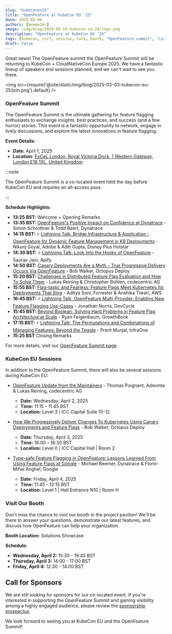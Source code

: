 ```yaml
---
slug: "kubeconeu25"
title: "OpenFeature at KubeCon EU '25"
date: 2025-02-06
authors: [beeme1mr]
image: /img/blog/2024-09-19-kubecon-na-24/logo.png
description: "OpenFeature at KubeCon EU '25"
tags: [kubecon, cncf, session, talk, booth, "OpenFeature summit", "co-located"]
draft: false
---
```


Great news! The OpenFeature summit the OpenFeature Summit will be returning to KubeCon + CloudNativeCon Europe 2025.
We have a fantastic lineup of speakers and sessions planned, and we can't wait to see you there.

<!--truncate-->

<img src={require('@site/static/img/blog/2025-02-03-kubecon-eu-25/join.png').default} />

### OpenFeature Summit

The OpenFeature Summit is the ultimate gathering for feature flagging enthusiasts to exchange insights, best practices, and success (and a few horror) stories.
This event is a fantastic opportunity to network, engage in lively discussions, and explore the latest innovations in feature flagging.

**Event Details:**

- **Date:** April 1, 2025
- **Location:** [ExCeL London, Royal Victoria Dock, 1 Western Gateway, London E16 1XL, United Kingdom](https://maps.app.goo.gl/JcuV7fbsGrHrMmiD7)

:::note

The OpenFeature Summit is a co-located event held the day before KubeCon EU and requires an all-access pass.

:::

**Schedule Highlights:**

- **13:25 BST:** Welcome + Opening Remarks
- **13:35 BST:** [OpenFeature's Positive Impact on Confidence at Dynatrace](https://colocatedeventseu2025.sched.com/event/1u5kz/openfeatures-positive-impact-on-confidence-at-dynatrace-simon-schrottner-todd-baert-dynatrace) - Simon Schrottner & Todd Baert, Dynatrace
- **14:15 BST:** ⚡ [Lightning Talk: Bridge Infrastructure & Application - OpenFeature for Dynamic Feature Management in K8 Deployments](https://colocatedeventseu2025.sched.com/event/1u5l2/cl-lightning-talk-bridge-infrastructure-application-openfeature-for-dynamic-feature-management-in-k8-deployments-nikunj-goyal-adobe-aditi-gupta-disney-plus-hotstar) - Nikunj Goyal, Adobe & Aditi Gupta, Disney Plus Hotstar
- **14:30 BST:** ⚡ [Lightning Talk: Look Into the Hooks of OpenFeature](https://colocatedeventseu2025.sched.com/event/1u5l5/cl-lightning-talk-look-into-the-hooks-of-openfeature-saurav-jain-apify) - Saurav Jain, Apify
- **14:50 BST:** [Canary Deployments Are a Myth - True Progressive Delivery Occurs Via OpenFeature](https://colocatedeventseu2025.sched.com/event/1u5l8/canary-deployments-are-a-myth-true-progressive-delivery-occurs-via-openfeature-bob-walker-octopus-deploy) - Bob Walker, Octopus Deploy
- **15:20 BST:** [Challenges in Distributed Feature Flag Evaluation and How To Solve Them](https://colocatedeventseu2025.sched.com/event/1u5lB/challenges-in-distributed-feature-flag-evaluation-and-how-to-solve-them-lukas-reining-christopher-bohlen-codecentric-ag) - Lukas Reining & Christopher Bohlen, codecentric AG
- **15:55 BST:** [Flag-tastic and Fearless: Feature Flags Meet Kubernetes for Deployments That Sing](https://colocatedeventseu2025.sched.com/event/1u5lE/flag-tastic-and-fearless-feature-flags-meet-kubernetes-for-deployments-that-sing-aditya-soni-forrester-anshika-tiwari-aws) - Aditya Soni, Forrester & Anshika Tiwari, AWS
- **16:45 BST:** ⚡ [Lightning Talk: OpenFeature Multi-Provider: Enabling New Feature Flagging Use-Cases](https://colocatedeventseu2025.sched.com/event/1u5lH/cl-lightning-talk-openfeature-multi-provider-enabling-new-feature-flagging-use-cases-jonathan-norris-devcycle) - Jonathan Norris, DevCycle
- **15:45 BST:** [Beyond Boolean: Solving Hard Problems in Feature Flag Architecture at Scale](https://colocatedeventseu2025.sched.com/event/1u5lK/beyond-boolean-solving-hard-problems-in-feature-flag-architecture-at-scale-ryan-feigenbaum-growthbook) - Ryan Feigenbaum, GrowthBook
- **17:15 BST:** ⚡ [Lightning Talk: The Permutations and Combinations of Managing Features: Beyond the Toggle](https://colocatedeventseu2025.sched.com/event/1u5lN/cl-lightning-talk-the-permutations-and-combinations-of-managing-features-beyond-the-toggle-prerit-munjal-infraone) - Prerit Munjal, InfraOne
- **15:25 BST** Closing Remarks

For more details, visit our [OpenFeature Summit page](https://events.linuxfoundation.org/kubecon-cloudnativecon-europe/co-located-events/openfeature-summit/).

### KubeCon EU Sessions

In addition to the OpenFeature Summit, there will also be several sessions during KubeCon EU:

- [OpenFeature Update from the Maintainers](https://kccnceu2025.sched.com/event/1tcxA/openfeature-update-from-the-maintainers-thomas-poignant-adevinta-lukas-reining-codecentric-ag) - Thomas Poignant, Adevinta & Lukas Reining, codecentric AG
  - **Date:** Wednesday, April 2, 2025
  - **Time:** 11:15 - 11:45 BST
  - **Location:** Level 3 | ICC Capital Suite 10-12

- [How We Progressively Deliver Changes To Kubernetes Using Canary Deployments and Feature Flags](https://kccnceu2025.sched.com/event/1txAN/how-we-progressively-deliver-changes-to-kubernetes-using-canary-deployments-and-feature-flags-bob-walker-octopus-deploy) - Bob Walker, Octopus Deploy
  - **Date:** Thursday, April 3, 2025
  - **Time:** 16:00 - 16:30 BST
  - **Location:** Level 0 | ICC Capital Hall | Room 2

- [Type-safe Feature Flagging in OpenFeature: Lessons Learned From Using Feature Flags at Google](https://kccnceu2025.sched.com/event/1txHF/type-safe-feature-flagging-in-openfeature-lessons-learned-from-using-feature-flags-at-google-michael-beemer-dynatrace-florin-mihai-anghel-google?iframe=yes&w=100%&sidebar=yes&bg=no) - Michael Beemer, Dynatrace & Florin-Mihai Anghel, Google
  - **Date:** Friday, April 4, 2025
  - **Time:** 11:45 - 12:15 BST
  - **Location:** Level 1 | Hall Entrance N10 | Room H

### Visit Our Booth

Don't miss the chance to visit our booth in the project pavilion!
We'll be there to answer your questions, demonstrate our latest features, and discuss how OpenFeature can help your organization.

**Booth Location:** Solutions Showcase

**Schedule:**

- **Wednesday, April 2:** 15:30 - 19:45 BST
- **Thursday, April 3:** 14:00 - 17:00 BST
- **Friday, April 4:** 12:30 - 14:00 BST

## Call for Sponsors

We are still looking for sponsors for our co-located event.
If you're interested in supporting the OpenFeature Summit and gaining visibility among a highly engaged audience, please review the [sponsorship prospectus](https://events.linuxfoundation.org/wp-content/uploads/2025/02/sponsor-cncf-2025_020425.pdf).

We look forward to seeing you at KubeCon EU and the OpenFeature Summit!
